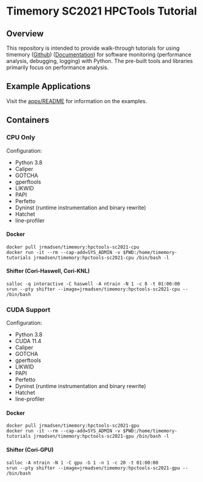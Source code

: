 # Timemory SC2021 HPCTools Tutorial

## Overview

This repository is intended to provide walk-through tutorials for using timemory ([Github](https://github.com/NERSC/timemory)) ([Documentation](https://timemory.readthedocs.io)) for software monitoring (performance analysis, debugging, logging) with Python.
The pre-built tools and libraries primarily focus on performance analysis.

## Example Applications

Visit the [apps/README](apps/README.md) for information on the examples.

## Containers

### CPU Only

Configuration:

- Python 3.8
- Caliper
- GOTCHA
- gperftools
- LIKWID
- PAPI
- Perfetto
- Dyninst (runtime instrumentation and binary rewrite)
- Hatchet
- line-profiler

#### Docker

```console
docker pull jrmadsen/timemory:hpctools-sc2021-cpu
docker run -it --rm --cap-add=SYS_ADMIN -v $PWD:/home/timemory-tutorials jrmadsen/timemory:hpctools-sc2021-cpu /bin/bash -l
```

#### Shifter (Cori-Haswell, Cori-KNL)

```console
salloc -q interactive -C haswell -A ntrain -N 1 -c 8 -t 01:00:00
srun --pty shifter --image=jrmadsen/timemory:hpctools-sc2021-cpu -- /bin/bash
```

### CUDA Support

Configuration:

- Python 3.8
- CUDA 11.4
- Caliper
- GOTCHA
- gperftools
- LIKWID
- PAPI
- Perfetto
- Dyninst (runtime instrumentation and binary rewrite)
- Hatchet
- line-profiler

#### Docker

```console
docker pull jrmadsen/timemory:hpctools-sc2021-gpu
docker run -it --rm --cap-add=SYS_ADMIN -v $PWD:/home/timemory-tutorials jrmadsen/timemory:hpctools-sc2021-gpu /bin/bash -l
```

#### Shifter (Cori-GPU)

```console
salloc -A ntrain -N 1 -C gpu -G 1 -n 1 -c 20 -t 01:00:00
srun --pty shifter --image=jrmadsen/timemory:hpctools-sc2021-gpu -- /bin/bash
```
